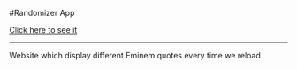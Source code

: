 #Randomizer App

[Click here to see it](https://randomizer.raghavshukla.repl.co/)

***

Website which display different Eminem quotes every time we reload 
